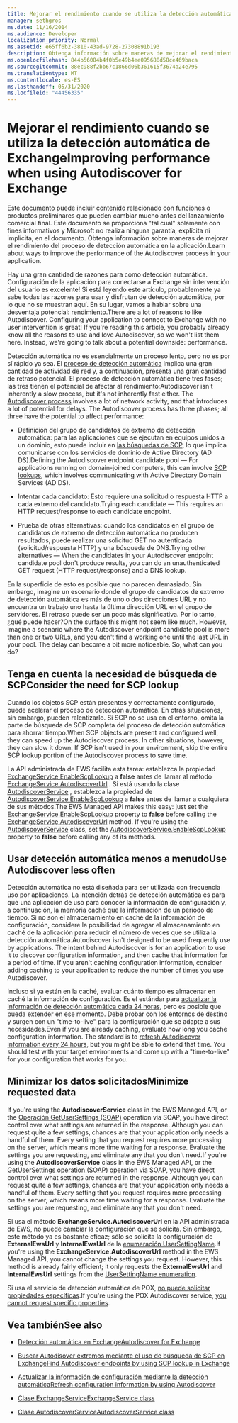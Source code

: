 ```yaml
---
title: Mejorar el rendimiento cuando se utiliza la detección automática de Exchange
manager: sethgros
ms.date: 11/16/2014
ms.audience: Developer
localization_priority: Normal
ms.assetid: e65ff6b2-3810-43ad-9728-27308891b193
description: Obtenga información sobre maneras de mejorar el rendimiento del proceso de detección automática en la aplicación.
ms.openlocfilehash: 844b56084b4f0b5e49b4ee095688d58ce469baca
ms.sourcegitcommit: 88ec988f2bb67c1866d06b361615f3674a24e795
ms.translationtype: MT
ms.contentlocale: es-ES
ms.lasthandoff: 05/31/2020
ms.locfileid: "44456335"
---
```

# <a name="improving-performance-when-using-autodiscover-for-exchange"></a><span data-ttu-id="da205-103">Mejorar el rendimiento cuando se utiliza la detección automática de Exchange</span><span class="sxs-lookup"><span data-stu-id="da205-103">Improving performance when using Autodiscover for Exchange</span></span>

<span data-ttu-id="da205-104">Este documento puede incluir contenido relacionado con funciones o productos preliminares que pueden cambiar mucho antes del lanzamiento comercial final. Este documento se proporciona "tal cual" solamente con fines informativos y Microsoft no realiza ninguna garantía, explícita ni implícita, en el documento. Obtenga información sobre maneras de mejorar el rendimiento del proceso de detección automática en la aplicación.</span><span class="sxs-lookup"><span data-stu-id="da205-104">Learn about ways to improve the performance of the Autodiscover process in your application.</span></span>
  
<span data-ttu-id="da205-p101">Hay una gran cantidad de razones para como detección automática. Configuración de la aplicación para conectarse a Exchange sin intervención del usuario es excelente! Si está leyendo este artículo, probablemente ya sabe todas las razones para usar y disfrutan de detección automática, por lo que no se muestran aquí. En su lugar, vamos a hablar sobre una desventaja potencial: rendimiento.</span><span class="sxs-lookup"><span data-stu-id="da205-p101">There are a lot of reasons to like Autodiscover. Configuring your application to connect to Exchange with no user intervention is great! If you're reading this article, you probably already know all the reasons to use and love Autodiscover, so we won't list them here. Instead, we're going to talk about a potential downside: performance.</span></span>
  
<span data-ttu-id="da205-p102">Detección automática no es esencialmente un proceso lento, pero no es por sí rápido ya sea. El [proceso de detección automática](autodiscover-for-exchange.md) implica una gran cantidad de actividad de red y, a continuación, presenta una gran cantidad de retraso potencial. El proceso de detección automática tiene tres fases; las tres tienen el potencial de afectar al rendimiento:</span><span class="sxs-lookup"><span data-stu-id="da205-p102">Autodiscover isn't inherently a slow process, but it's not inherently fast either. The [Autodiscover process](autodiscover-for-exchange.md) involves a lot of network activity, and that introduces a lot of potential for delays. The Autodiscover process has three phases; all three have the potential to affect performance:</span></span> 
  
- <span data-ttu-id="da205-112">Definición del grupo de candidatos de extremo de detección automática: para las aplicaciones que se ejecutan en equipos unidos a un dominio, esto puede incluir en [las búsquedas de SCP](how-to-find-autodiscover-endpoints-by-using-scp-lookup-in-exchange.md), lo que implica comunicarse con los servicios de dominio de Active Directory (AD DS).</span><span class="sxs-lookup"><span data-stu-id="da205-112">Defining the Autodiscover endpoint candidate pool — For applications running on domain-joined computers, this can involve [SCP lookups](how-to-find-autodiscover-endpoints-by-using-scp-lookup-in-exchange.md), which involves communicating with Active Directory Domain Services (AD DS).</span></span>
    
- <span data-ttu-id="da205-113">Intentar cada candidato: Esto requiere una solicitud o respuesta HTTP a cada extremo del candidato.</span><span class="sxs-lookup"><span data-stu-id="da205-113">Trying each candidate — This requires an HTTP request/response to each candidate endpoint.</span></span>
    
- <span data-ttu-id="da205-114">Prueba de otras alternativas: cuando los candidatos en el grupo de candidatos de extremo de detección automática no producen resultados, puede realizar una solicitud GET no autenticada (solicitud/respuesta HTTP) y una búsqueda de DNS.</span><span class="sxs-lookup"><span data-stu-id="da205-114">Trying other alternatives — When the candidates in your Autodiscover endpoint candidate pool don't produce results, you can do an unauthenticated GET request (HTTP request/response) and a DNS lookup.</span></span>
    
<span data-ttu-id="da205-p103">En la superficie de esto es posible que no parecen demasiado. Sin embargo, imagine un escenario donde el grupo de candidatos de extremo de detección automática es más de uno o dos direcciones URL y no encuentra un trabajo uno hasta la última dirección URL en el grupo de servidores. El retraso puede ser un poco más significativa. Por lo tanto, ¿qué puede hacer?</span><span class="sxs-lookup"><span data-stu-id="da205-p103">On the surface this might not seem like much. However, imagine a scenario where the Autodiscover endpoint candidate pool is more than one or two URLs, and you don't find a working one until the last URL in your pool. The delay can become a bit more noticeable. So, what can you do?</span></span>
  
## <a name="consider-the-need-for-scp-lookup"></a><span data-ttu-id="da205-119">Tenga en cuenta la necesidad de búsqueda de SCP</span><span class="sxs-lookup"><span data-stu-id="da205-119">Consider the need for SCP lookup</span></span>

<span data-ttu-id="da205-p104">Cuando los objetos SCP están presentes y correctamente configurado, puede acelerar el proceso de detección automática. En otras situaciones, sin embargo, pueden ralentizarlo. Si SCP no se usa en el entorno, omita la parte de búsqueda de SCP completa del proceso de detección automática para ahorrar tiempo.</span><span class="sxs-lookup"><span data-stu-id="da205-p104">When SCP objects are present and configured well, they can speed up the Autodiscover process. In other situations, however, they can slow it down. If SCP isn't used in your environment, skip the entire SCP lookup portion of the Autodiscover process to save time.</span></span>
  
<span data-ttu-id="da205-p105">La API administrada de EWS facilita esta tarea: establezca la propiedad [ExchangeService.EnableScpLookup](https://msdn.microsoft.com/library/microsoft.exchange.webservices.data.exchangeservice.enablescplookup%28v=exchg.80%29.aspx) a **false** antes de llamar al método [ExchangeService.AutodiscoverUrl](https://msdn.microsoft.com/library/microsoft.exchange.webservices.data.exchangeservice.autodiscoverurl%28v=exchg.80%29.aspx) . Si está usando la clase [AutodiscoverService](https://msdn.microsoft.com/library/microsoft.exchange.webservices.autodiscover.autodiscoverservice%28v=exchg.80%29.aspx) , establezca la propiedad de [AutodiscoverService.EnableScpLookup](https://msdn.microsoft.com/library/microsoft.exchange.webservices.autodiscover.autodiscoverservice.enablescplookup%28v=exchg.80%29.aspx) a **false** antes de llamar a cualquiera de sus métodos.</span><span class="sxs-lookup"><span data-stu-id="da205-p105">The EWS Managed API makes this easy: just set the [ExchangeService.EnableScpLookup](https://msdn.microsoft.com/library/microsoft.exchange.webservices.data.exchangeservice.enablescplookup%28v=exchg.80%29.aspx) property to **false** before calling the [ExchangeService.AutodiscoverUrl](https://msdn.microsoft.com/library/microsoft.exchange.webservices.data.exchangeservice.autodiscoverurl%28v=exchg.80%29.aspx) method. If you're using the [AutodiscoverService](https://msdn.microsoft.com/library/microsoft.exchange.webservices.autodiscover.autodiscoverservice%28v=exchg.80%29.aspx) class, set the [AutodiscoverService.EnableScpLookup](https://msdn.microsoft.com/library/microsoft.exchange.webservices.autodiscover.autodiscoverservice.enablescplookup%28v=exchg.80%29.aspx) property to **false** before calling any of its methods.</span></span> 
  
## <a name="use-autodiscover-less-often"></a><span data-ttu-id="da205-125">Usar detección automática menos a menudo</span><span class="sxs-lookup"><span data-stu-id="da205-125">Use Autodiscover less often</span></span>

<span data-ttu-id="da205-p106">Detección automática no está diseñada para ser utilizada con frecuencia uso por aplicaciones. La intención detrás de detección automática es para que una aplicación de uso para conocer la información de configuración y, a continuación, la memoria caché que la información de un período de tiempo. Si no son el almacenamiento en caché de la información de configuración, considere la posibilidad de agregar el almacenamiento en caché de la aplicación para reducir el número de veces que se utiliza la detección automática.</span><span class="sxs-lookup"><span data-stu-id="da205-p106">Autodiscover isn't designed to be used frequently use by applications. The intent behind Autodiscover is for an application to use it to discover configuration information, and then cache that information for a period of time. If you aren't caching configuration information, consider adding caching to your application to reduce the number of times you use Autodiscover.</span></span>
  
<span data-ttu-id="da205-p107">Incluso si ya están en la caché, evaluar cuánto tiempo es almacenar en caché la información de configuración. Es el estándar para [actualizar la información de detección automática cada 24 horas](how-to-refresh-configuration-information-by-using-autodiscover.md), pero es posible que pueda extender en ese momento. Debe probar con los entornos de destino y surgen con un "time-to-live" para la configuración que se adapte a sus necesidades.</span><span class="sxs-lookup"><span data-stu-id="da205-p107">Even if you are already caching, evaluate how long you cache configuration information. The standard is to [refresh Autodiscover information every 24 hours](how-to-refresh-configuration-information-by-using-autodiscover.md), but you might be able to extend that time. You should test with your target environments and come up with a "time-to-live" for your configuration that works for you.</span></span>
  
## <a name="minimize-requested-data"></a><span data-ttu-id="da205-132">Minimizar los datos solicitados</span><span class="sxs-lookup"><span data-stu-id="da205-132">Minimize requested data</span></span>

<span data-ttu-id="da205-p108">If you're using the **AutodiscoverService** class in the EWS Managed API, or the [Operación GetUserSettings (SOAP)](https://msdn.microsoft.com/library/758d965c-ef63-4de4-9120-e293abf14ff8%28Office.15%29.aspx) operation via SOAP, you have direct control over what settings are returned in the response. Although you can request quite a few settings, chances are that your application only needs a handful of them. Every setting that you request requires more processing on the server, which means more time waiting for a response. Evaluate the settings you are requesting, and eliminate any that you don't need.</span><span class="sxs-lookup"><span data-stu-id="da205-p108">If you're using the **AutodiscoverService** class in the EWS Managed API, or the [GetUserSettings operation (SOAP)](https://msdn.microsoft.com/library/758d965c-ef63-4de4-9120-e293abf14ff8%28Office.15%29.aspx) operation via SOAP, you have direct control over what settings are returned in the response. Although you can request quite a few settings, chances are that your application only needs a handful of them. Every setting that you request requires more processing on the server, which means more time waiting for a response. Evaluate the settings you are requesting, and eliminate any that you don't need.</span></span> 
  
<span data-ttu-id="da205-p109">Si usa el método **ExchangeService.AutodiscoverUrl** en la API administrada de EWS, no puede cambiar la configuración que se solicita. Sin embargo, este método ya es bastante eficaz; sólo se solicita la configuración de **ExternalEwsUrl** y **InternalEwsUrl** de la [enumeración UserSettingName](https://msdn.microsoft.com/library/microsoft.exchange.webservices.autodiscover.usersettingname%28v=exchg.80%29.aspx).</span><span class="sxs-lookup"><span data-stu-id="da205-p109">If you're using the **ExchangeService.AutodiscoverUrl** method in the EWS Managed API, you cannot change the settings you request. However, this method is already fairly efficient; it only requests the **ExternalEwsUrl** and **InternalEwsUrl** settings from the [UserSettingName enumeration](https://msdn.microsoft.com/library/microsoft.exchange.webservices.autodiscover.usersettingname%28v=exchg.80%29.aspx).</span></span>
  
<span data-ttu-id="da205-139">Si usa el servicio de detección automática de POX, [no puede solicitar propiedades específicas](autodiscover-for-exchange.md#bk_Options).</span><span class="sxs-lookup"><span data-stu-id="da205-139">If you're using the POX Autodiscover service, [you cannot request specific properties](autodiscover-for-exchange.md#bk_Options).</span></span>
  
## <a name="see-also"></a><span data-ttu-id="da205-140">Vea también</span><span class="sxs-lookup"><span data-stu-id="da205-140">See also</span></span>


- [<span data-ttu-id="da205-141">Detección automática en Exchange</span><span class="sxs-lookup"><span data-stu-id="da205-141">Autodiscover for Exchange</span></span>](autodiscover-for-exchange.md)
    
- [<span data-ttu-id="da205-142">Buscar Autodisover extremos mediante el uso de búsqueda de SCP en Exchange</span><span class="sxs-lookup"><span data-stu-id="da205-142">Find Autodiscover endpoints by using SCP lookup in Exchange</span></span>](how-to-find-autodiscover-endpoints-by-using-scp-lookup-in-exchange.md)
    
- [<span data-ttu-id="da205-143">Actualizar la información de configuración mediante la detección automática</span><span class="sxs-lookup"><span data-stu-id="da205-143">Refresh configuration information by using Autodiscover</span></span>](how-to-refresh-configuration-information-by-using-autodiscover.md)
    
- [<span data-ttu-id="da205-144">Clase ExchangeService</span><span class="sxs-lookup"><span data-stu-id="da205-144">ExchangeService class</span></span>](https://msdn.microsoft.com/library/microsoft.exchange.webservices.data.exchangeservice%28v=exchg.80%29.aspx)
    
- [<span data-ttu-id="da205-145">Clase AutodiscoverService</span><span class="sxs-lookup"><span data-stu-id="da205-145">AutodiscoverService class</span></span>](https://msdn.microsoft.com/library/microsoft.exchange.webservices.autodiscover.autodiscoverservice%28v=exchg.80%29.aspx)
    

